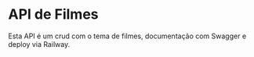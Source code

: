 # API de Filmes

Esta API é um crud com o tema de filmes, documentação com Swagger e deploy via Railway.


